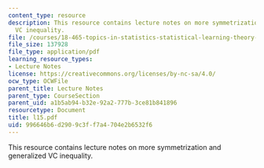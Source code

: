 ```yaml
---
content_type: resource
description: This resource contains lecture notes on more symmetrization and generalized
  VC inequality.
file: /courses/18-465-topics-in-statistics-statistical-learning-theory-spring-2007/996646b6d2909c3ff7a4704e2b6532f6_l15.pdf
file_size: 137928
file_type: application/pdf
learning_resource_types:
- Lecture Notes
license: https://creativecommons.org/licenses/by-nc-sa/4.0/
ocw_type: OCWFile
parent_title: Lecture Notes
parent_type: CourseSection
parent_uid: a1b5ab94-b32e-92a2-777b-3ce81b841896
resourcetype: Document
title: l15.pdf
uid: 996646b6-d290-9c3f-f7a4-704e2b6532f6
---
```

This resource contains lecture notes on more symmetrization and generalized VC inequality.
